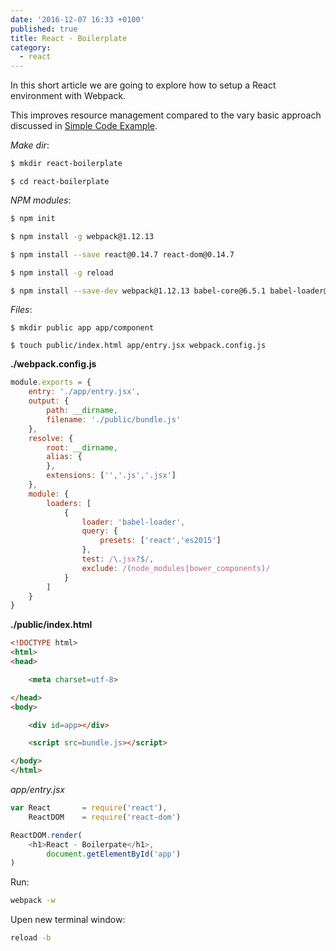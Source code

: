 ```yaml
---
date: '2016-12-07 16:33 +0100'
published: true
title: React - Boilerplate
category:
  - react
---
```

In this short article we are going to explore how to setup a React environment with Webpack.

This improves resource management compared to the vary basic approach discussed in [Simple Code Example](http://develdoe.com/2016/react-simple-code-example/).


*Make dir*:  

```bash
$ mkdir react-boilerplate
```

```
$ cd react-boilerplate
```

*NPM modules*:

```bash
$ npm init
```

```bash
$ npm install -g webpack@1.12.13
```

```bash
$ npm install --save react@0.14.7 react-dom@0.14.7
```

```bash
$ npm install -g reload
```

```bash
$ npm install --save-dev webpack@1.12.13 babel-core@6.5.1 babel-loader@6.2.2 babel-preset-es2015@6.5.0 babel-preset-react@6.5.0 babel-preset-stage-0
```



*Files*:

```
$ mkdir public app app/component
```

```
$ touch public/index.html app/entry.jsx webpack.config.js
```
**./webpack.config.js**

```js
module.exports = {
    entry: './app/entry.jsx',
    output: {
        path: __dirname,
        filename: './public/bundle.js'
    },
    resolve: {
        root: __dirname,
        alias: {
        },
        extensions: ['','.js','.jsx']
    },
    module: {
        loaders: [
            {
                loader: 'babel-loader',
                query: {
                    presets: ['react','es2015']
                },
                test: /\.jsx?$/,
                exclude: /(node_modules|bower_components)/
            }
        ]
    }
}

```

**./public/index.html** 

```html
<!DOCTYPE html>
<html>
<head>

    <meta charset=utf-8>

</head>
<body>

    <div id=app></div>

    <script src=bundle.js></script>

</body>
</html>

```

*app/entry.jsx*

```js
var React       = require('react'),
    ReactDOM    = require('react-dom')

ReactDOM.render(
    <h1>React - Boilerpate</h1>,
        document.getElementById('app')
)

```

Run: 

```bash
webpack -w
```

Upen new terminal window:

```bash
reload -b
```
